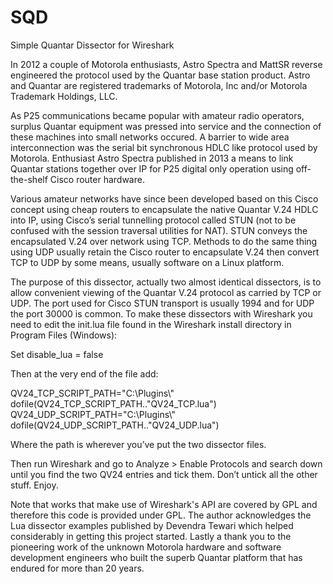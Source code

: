 # SQD
Simple Quantar Dissector for Wireshark

In 2012 a couple of Motorola enthusiasts, Astro Spectra and MattSR reverse engineered the protocol used by the Quantar base station product.  Astro and Quantar are registered trademarks of Motorola, Inc and/or Motorola Trademark Holdings, LLC.

As P25 communications became popular with amateur radio operators, surplus Quantar equipment was pressed into service and the connection of these machines into small networks occured.  A barrier to wide area interconnection was the serial bit synchronous HDLC like protocol used by Motorola.  Enthusiast Astro Spectra published in 2013 a means to link Quantar stations together over IP for P25 digital only operation using off-the-shelf Cisco router hardware. 

Various amateur networks have since been developed based on this Cisco concept using cheap routers to encapsulate the native Quantar V.24 HDLC into IP, using Cisco’s serial tunnelling protocol called STUN (not to be confused with the session traversal utilities for NAT).  STUN conveys the encapsulated V.24 over network using TCP.  Methods to do the same thing using UDP usually retain the Cisco router to encapsulate V.24 then convert TCP to UDP by some means, usually software on a Linux platform.

The purpose of this dissector, actually two almost identical dissectors, is to allow convenient viewing of the Quantar V.24 protocol as carried by TCP or UDP.  The port used for Cisco STUN transport is usually 1994 and for UDP the port 30000 is common.
To make these dissectors with Wireshark you need to edit the init.lua file found in the Wireshark install directory in Program Files (Windows):

  Set disable_lua = false 
  
Then at the very end of the file add:

  QV24_TCP_SCRIPT_PATH="C:\\Plugins\\"
  dofile(QV24_TCP_SCRIPT_PATH.."QV24_TCP.lua")
  QV24_UDP_SCRIPT_PATH="C:\\Plugins\\"
  dofile(QV24_UDP_SCRIPT_PATH.."QV24_UDP.lua")
  
Where the path is wherever you’ve put the two dissector files.

Then run Wireshark and go to Analyze > Enable Protocols and search down until you find the two QV24 entries and tick them.  Don’t untick all the other stuff. Enjoy.

Note that works that make use of Wireshark's API are covered by GPL and therefore this code is provided under GPL.
The author acknowledges the Lua dissector examples published by Devendra Tewari which helped considerably in getting this project started.  Lastly a thank you to the pioneering work of the unknown Motorola hardware and software development engineers who built the superb Quantar platform that has endured for more than 20 years.

